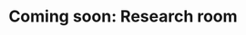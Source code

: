 ---
layout: page
title:  "Coming soon: Research room"
lang: en
category: "Tools"
permalink: "/research-room/"
trans_url: "/fr-needed/"
---